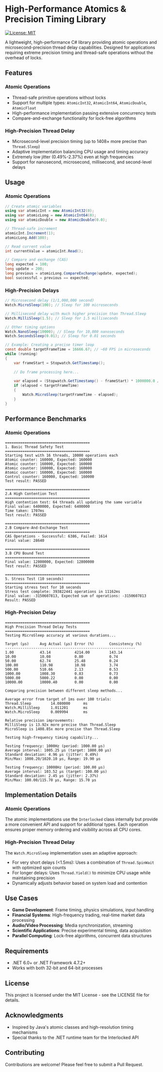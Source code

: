 # High-Performance Atomics & Precision Timing Library

[![License: MIT](https://img.shields.io/badge/License-MIT-blue.svg)](https://opensource.org/licenses/MIT)

A lightweight, high-performance C# library providing atomic operations and microsecond-precision thread delay capabilities. Designed for applications requiring extreme precision timing and thread-safe operations without the overhead of locks.

## Features

### Atomic Operations
- Thread-safe primitive operations without locks
- Support for multiple types: `AtomicInt32`, `AtomicInt64`, `AtomicDouble`, `AtomicFloat`
- High-performance implementation passing extensive concurrency tests
- Compare-and-exchange functionality for lock-free algorithms

### High-Precision Thread Delay
- Microsecond-level precision timing (up to 1408× more precise than `Thread.Sleep`)
- Adaptive implementation balancing CPU usage and timing accuracy
- Extremely low jitter (0.49%-2.37%) even at high frequencies
- Support for nanosecond, microsecond, millisecond, and second-level delays


## Usage

### Atomic Operations

```csharp
// Create atomic variables
using var atomicInt = new AtomicInt32(0);
using var atomicLong = new AtomicInt64(0);
using var atomicDouble = new AtomicDouble(0.0);

// Thread-safe increment
atomicInt.Increment(1);
atomicLong.Add(100);

// Read current value
int currentValue = atomicInt.Read();

// Compare and exchange (CAS)
long expected = 100;
long update = 200;
long previous = atomicLong.CompareExchange(update, expected);
bool successful = previous == expected;
```

### High-Precision Delays

```csharp
// Microsecond delay (1/1,000,000 second)
Watch.MicroSleep(100); // Sleep for 100 microseconds

// Millisecond delay with much higher precision than Thread.Sleep
Watch.MilliSleep(1.5); // Sleep for 1.5 milliseconds

// Other timing options
Watch.NanoSleep(10000); // Sleep for 10,000 nanoseconds
Watch.SecondsSleep(0.01); // Sleep for 0.01 seconds

// Example: Creating a precise timer loop
const double targetFrameTime = 16666.67; // ~60 FPS in microseconds
while (running)
{
    var frameStart = Stopwatch.GetTimestamp();
    
    // Do frame processing here...
    
    var elapsed = (Stopwatch.GetTimestamp() - frameStart) * 1000000.0 / Stopwatch.Frequency;
    if (elapsed < targetFrameTime)
    {
        Watch.MicroSleep(targetFrameTime - elapsed);
    }
}
```

## Performance Benchmarks

### Atomic Operations

```
=======================================
1. Basic Thread Safety Test
=======================================
Starting test with 16 threads, 10000 operations each
Atomic counter: 160000, Expected: 160000
Atomic counter: 160000, Expected: 160000
Atomic counter: 160000, Expected: 160000
Atomic counter: 160000, Expected: 160000
Control counter: 160000, Expected: 160000
Test result: PASSED

=======================================
2.A High Contention Test
=======================================
High contention test: 64 threads all updating the same variable
Final value: 6400000, Expected: 6400000
Time taken: 1707ms
Test result: PASSED

=======================================
2.B Compare-And-Exchange Test
=======================================
CAS Operations - Successful: 6386, Failed: 1614
Final value: 28640

=======================================
3.B CPU Bound Test
=======================================
Final value: 12800000, Expected: 12800000
Test result: PASSED

=======================================
5. Stress Test (10 seconds)
=======================================
Starting stress test for 10 seconds
Stress test complete: 393822441 operations in 11162ms
Final value: -3150607813, Expected sum of operations: -3150607813
Result: PASSED
```

### High-Precision Delay

```
=======================================
High Precision Thread Delay Tests
=======================================
Testing MicroSleep accuracy at various durations...

Target (µs)     Avg Actual (µs) Error (%)       Consistency (%)
------------------------------------------------------------
1.00            43.14           4214.00         143.14
10.00           10.08           0.80            0.74
50.00           62.74           25.48           0.24
100.00          110.98          10.98           3.74
500.00          510.66          2.13            0.53
1000.00         1008.30         0.83            0.73
5000.00         5000.22         0.00            0.00
10000.00        10000.40        0.00            0.00

Comparing precision between different sleep methods...

Average error from target of 1ms over 100 trials:
Thread.Sleep         14.080000      ms
Watch.MilliSleep     1.011201       ms
Watch.MicroSleep     0.009994       ms

Relative precision improvements:
MilliSleep is 13.92x more precise than Thread.Sleep
MicroSleep is 1408.85x more precise than Thread.Sleep

Testing high-frequency timing capability...

Testing frequency: 1000Hz (period: 1000.00 µs)
Average interval: 1005.25 µs (target: 1000.00 µs)
Standard deviation: 4.96 µs (jitter: 0.49%)
Min/Max: 1000.20/1020.10 µs, Range: 19.90 µs

Testing frequency: 10000Hz (period: 100.00 µs)
Average interval: 103.52 µs (target: 100.00 µs)
Standard deviation: 2.45 µs (jitter: 2.37%)
Min/Max: 100.00/115.70 µs, Range: 15.70 µs
```

## Implementation Details

### Atomic Operations
The atomic implementations use the `Interlocked` class internally but provide a more convenient API and support for additional types. Each operation ensures proper memory ordering and visibility across all CPU cores.

### High-Precision Thread Delay
The `Watch.MicroSleep` implementation uses an adaptive approach:
- For very short delays (<1.5ms): Uses a combination of `Thread.SpinWait` with optimized spin counts
- For longer delays: Uses `Thread.Yield()` to minimize CPU usage while maintaining precision
- Dynamically adjusts behavior based on system load and contention

## Use Cases

- **Game Development**: Frame timing, physics simulations, input handling
- **Financial Systems**: High-frequency trading, real-time market data processing
- **Audio/Video Processing**: Media synchronization, streaming
- **Scientific Applications**: Precise experimental timing, data acquisition
- **Parallel Computing**: Lock-free algorithms, concurrent data structures

## Requirements

- .NET 6.0+ or .NET Framework 4.7.2+
- Works with both 32-bit and 64-bit processes

## License

This project is licensed under the MIT License - see the LICENSE file for details.

## Acknowledgments

- Inspired by Java's atomic classes and high-resolution timing mechanisms
- Special thanks to the .NET runtime team for the Interlocked API

## Contributing

Contributions are welcome! Please feel free to submit a Pull Request.
